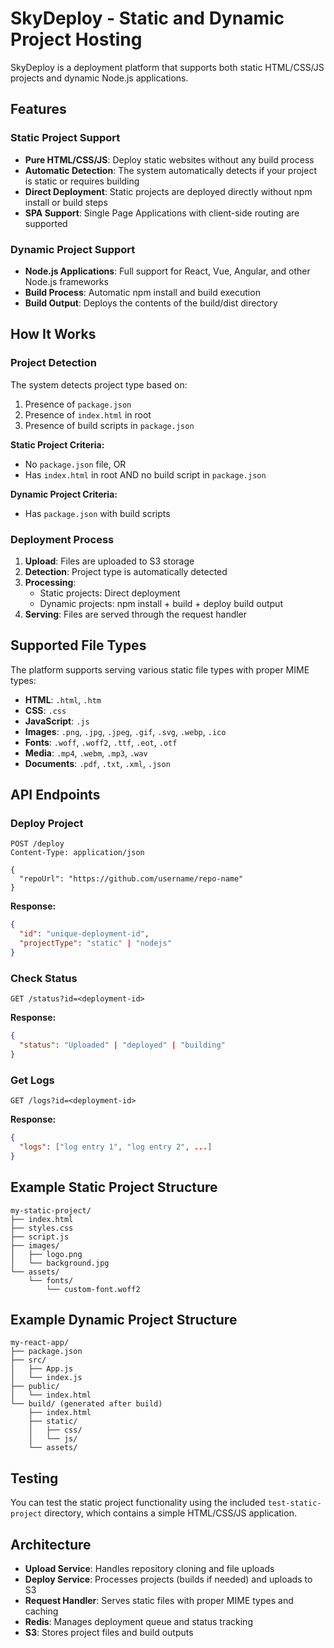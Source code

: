 # SkyDeploy - Static and Dynamic Project Hosting

SkyDeploy is a deployment platform that supports both static HTML/CSS/JS projects and dynamic Node.js applications.

## Features

### Static Project Support
- **Pure HTML/CSS/JS**: Deploy static websites without any build process
- **Automatic Detection**: The system automatically detects if your project is static or requires building
- **Direct Deployment**: Static projects are deployed directly without npm install or build steps
- **SPA Support**: Single Page Applications with client-side routing are supported

### Dynamic Project Support
- **Node.js Applications**: Full support for React, Vue, Angular, and other Node.js frameworks
- **Build Process**: Automatic npm install and build execution
- **Build Output**: Deploys the contents of the build/dist directory

## How It Works

### Project Detection
The system detects project type based on:
1. Presence of `package.json`
2. Presence of `index.html` in root
3. Presence of build scripts in `package.json`

**Static Project Criteria:**
- No `package.json` file, OR
- Has `index.html` in root AND no build script in `package.json`

**Dynamic Project Criteria:**
- Has `package.json` with build scripts

### Deployment Process

1. **Upload**: Files are uploaded to S3 storage
2. **Detection**: Project type is automatically detected
3. **Processing**: 
   - Static projects: Direct deployment
   - Dynamic projects: npm install + build + deploy build output
4. **Serving**: Files are served through the request handler

## Supported File Types

The platform supports serving various static file types with proper MIME types:

- **HTML**: `.html`, `.htm`
- **CSS**: `.css`
- **JavaScript**: `.js`
- **Images**: `.png`, `.jpg`, `.jpeg`, `.gif`, `.svg`, `.webp`, `.ico`
- **Fonts**: `.woff`, `.woff2`, `.ttf`, `.eot`, `.otf`
- **Media**: `.mp4`, `.webm`, `.mp3`, `.wav`
- **Documents**: `.pdf`, `.txt`, `.xml`, `.json`

## API Endpoints

### Deploy Project
```
POST /deploy
Content-Type: application/json

{
  "repoUrl": "https://github.com/username/repo-name"
}
```

**Response:**
```json
{
  "id": "unique-deployment-id",
  "projectType": "static" | "nodejs"
}
```

### Check Status
```
GET /status?id=<deployment-id>
```

**Response:**
```json
{
  "status": "Uploaded" | "deployed" | "building"
}
```

### Get Logs
```
GET /logs?id=<deployment-id>
```

**Response:**
```json
{
  "logs": ["log entry 1", "log entry 2", ...]
}
```

## Example Static Project Structure

```
my-static-project/
├── index.html
├── styles.css
├── script.js
├── images/
│   ├── logo.png
│   └── background.jpg
└── assets/
    └── fonts/
        └── custom-font.woff2
```

## Example Dynamic Project Structure

```
my-react-app/
├── package.json
├── src/
│   ├── App.js
│   └── index.js
├── public/
│   └── index.html
└── build/ (generated after build)
    ├── index.html
    ├── static/
    │   ├── css/
    │   └── js/
    └── assets/
```

## Testing

You can test the static project functionality using the included `test-static-project` directory, which contains a simple HTML/CSS/JS application.

## Architecture

- **Upload Service**: Handles repository cloning and file uploads
- **Deploy Service**: Processes projects (builds if needed) and uploads to S3
- **Request Handler**: Serves static files with proper MIME types and caching
- **Redis**: Manages deployment queue and status tracking
- **S3**: Stores project files and build outputs 